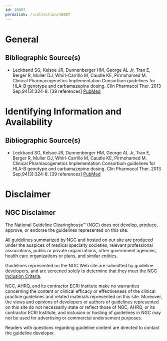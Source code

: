 ```yaml
---
id: 10007
permalink: /:collection/10007
---
```


# General

## Bibliographic Source(s)

- Leckband SG, Kelsoe JR, Dunnenberger HM, George AL Jr, Tran E, Berger R, Muller DJ, Whirl-Carrillo M, Caudle KE, Pirmohamed M. Clinical Pharmacogenetics Implementation Consortium guidelines for HLA-B genotype and carbamazepine dosing. Clin Pharmacol Ther. 2013 Sep;94(3):324-8. [39 references] [ PubMed ](http://www.ncbi.nlm.nih.gov/entrez/query.fcgi?cmd=Retrieve&db=pubmed&dopt=Abstract&list_uids=23695185)

# Identifying Information and Availability

## Bibliographic Source(s)

- Leckband SG, Kelsoe JR, Dunnenberger HM, George AL Jr, Tran E, Berger R, Muller DJ, Whirl-Carrillo M, Caudle KE, Pirmohamed M. Clinical Pharmacogenetics Implementation Consortium guidelines for HLA-B genotype and carbamazepine dosing. Clin Pharmacol Ther. 2013 Sep;94(3):324-8. [39 references] [ PubMed ](http://www.ncbi.nlm.nih.gov/entrez/query.fcgi?cmd=Retrieve&db=pubmed&dopt=Abstract&list_uids=23695185)

# Disclaimer

## NGC Disclaimer

The National Guideline Clearinghouse™ (NGC) does not develop, produce, approve, or endorse the guidelines represented on this site.

All guidelines summarized by NGC and hosted on our site are produced under the auspices of medical specialty societies, relevant professional associations, public or private organizations, other government agencies, health care organizations or plans, and similar entities.

Guidelines represented on the NGC Web site are submitted by guideline developers, and are screened solely to determine that they meet the [NGC Inclusion Criteria](/help-and-about/summaries/inclusion-criteria).

NGC, AHRQ, and its contractor ECRI Institute make no warranties concerning the content or clinical efficacy or effectiveness of the clinical practice guidelines and related materials represented on this site. Moreover, the views and opinions of developers or authors of guidelines represented on this site do not necessarily state or reflect those of NGC, AHRQ, or its contractor ECRI Institute, and inclusion or hosting of guidelines in NGC may not be used for advertising or commercial endorsement purposes.

Readers with questions regarding guideline content are directed to contact the guideline developer.

